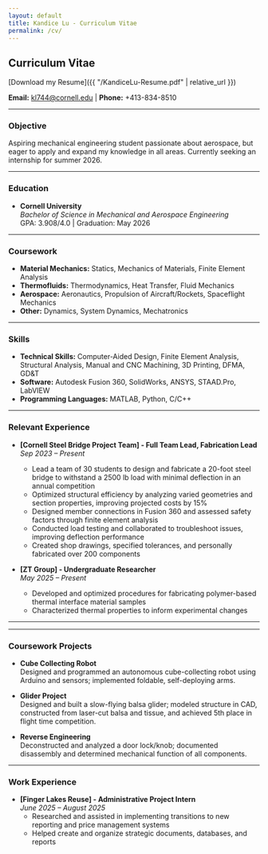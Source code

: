 ```yaml
---
layout: default
title: Kandice Lu - Curriculum Vitae
permalink: /cv/
---
```


## Curriculum Vitae

[Download my Resume]({{ "/KandiceLu-Resume.pdf" | relative_url }})

**Email:** [kl744@cornell.edu](mailto:kl744@cornell.edu) | **Phone:** +413-834-8510

---

### Objective
Aspiring mechanical engineering student passionate about aerospace, but eager to apply and expand my knowledge in all areas. Currently seeking an internship for summer 2026.

---

### Education
- **Cornell University**  
  *Bachelor of Science in Mechanical and Aerospace Engineering*  
  GPA: 3.908/4.0 | Graduation: May 2026

---

### Coursework
- **Material Mechanics:**  Statics, Mechanics of Materials, Finite Element Analysis
- **Thermofluids:**  Thermodynamics, Heat Transfer, Fluid Mechanics
- **Aerospace:** Aeronautics, Propulsion of Aircraft/Rockets, Spaceflight Mechanics
- **Other:** Dynamics, System Dynamics, Mechatronics
 
---

### Skills
- **Technical Skills:** Computer-Aided Design, Finite Element Analysis, Structural Analysis, Manual and CNC Machining, 3D Printing, DFMA, GD&T
- **Software:** Autodesk Fusion 360, SolidWorks, ANSYS, STAAD.Pro, LabVIEW
- **Programming Languages:** MATLAB, Python, C/C++

---

### Relevant Experience
- **[Cornell Steel Bridge Project Team] - Full Team Lead, Fabrication Lead**  
  *Sep 2023 – Present*  
  - Lead a team of 30 students to design and fabricate a 20-foot steel bridge to withstand a 2500 lb load with minimal deflection in an annual competition
  - Optimized structural efficiency by analyzing varied geometries and section properties, improving projected costs by 15%
  - Designed member connections in Fusion 360 and assessed safety factors through finite element analysis
  - Conducted load testing and collaborated to troubleshoot issues, improving deflection performance
  - Created shop drawings, specified tolerances, and personally fabricated over 200 components

- **[ZT Group] - Undergraduate Researcher**  
  *May 2025 – Present*  
  - Developed and optimized procedures for fabricating polymer-based thermal interface material samples
  - Characterized thermal properties to inform experimental changes

---

---

### Coursework Projects
- **Cube Collecting Robot**  
  Designed and programmed an autonomous cube-collecting robot using Arduino and sensors; implemented foldable, self-deploying arms.

- **Glider Project**  
  Designed and built a slow-flying balsa glider; modeled structure in CAD, constructed from laser-cut balsa and tissue, and achieved 5th place in flight time competition.

- **Reverse Engineering**  
  Deconstructed and analyzed a door lock/knob; documented disassembly and determined mechanical function of all components.

---

### Work Experience
- **[Finger Lakes Reuse] - Administrative Project Intern**  
  *June 2025 – August 2025*  
  - Researched and assisted in implementing transitions to new reporting and price management systems
  - Helped create and organize strategic documents, databases, and reports
